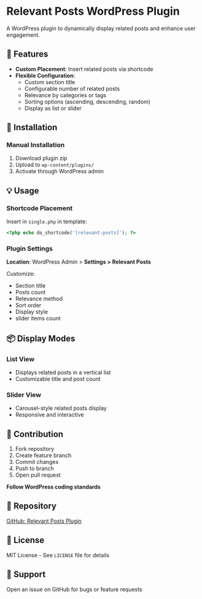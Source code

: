 # Relevant Posts WordPress Plugin

A WordPress plugin to dynamically display related posts and enhance user engagement.

## 🌟 Features

- **Custom Placement**: Insert related posts via shortcode
- **Flexible Configuration**:
  - Custom section title
  - Configurable number of related posts
  - Relevance by categories or tags
  - Sorting options (ascending, descending, random)
  - Display as list or slider

## 🚀 Installation

### Manual Installation
1. Download plugin zip
2. Upload to `wp-content/plugins/`
3. Activate through WordPress admin

## 💡 Usage

### Shortcode Placement
Insert in `single.php` in template:

```php
<?php echo do_shortcode('[relevant-posts]'); ?>
```

### Plugin Settings
**Location**: WordPress Admin > **Settings > Relevant Posts**

Customize:
- Section title
- Posts count
- Relevance method
- Sort order
- Display style
- slider items count

## 📦 Display Modes

### List View
- Displays related posts in a vertical list
- Customizable title and post count

### Slider View
- Carousel-style related posts display
- Responsive and interactive

## 🤝 Contribution

1. Fork repository
2. Create feature branch
3. Commit changes
4. Push to branch
5. Open pull request

**Follow WordPress coding standards**

## 🔗 Repository
[GitHub: Relevant Posts Plugin](https://github.com/sadeq-yaqobi/wp-plugin-relevant-posts)

## 📄 License
MIT License - See `LICENSE` file for details

## 📧 Support
Open an issue on GitHub for bugs or feature requests
